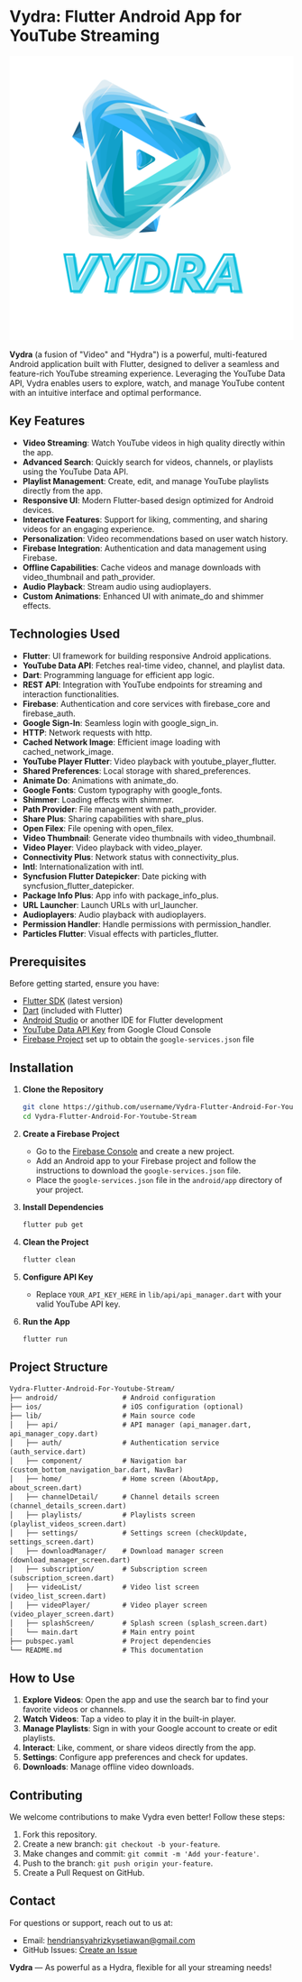 # Vydra: Flutter Android App for YouTube Streaming

![Vydra Logo](./assets/vydra-logo.png)

**Vydra** (a fusion of "Video" and "Hydra") is a powerful, multi-featured Android application built with Flutter, designed to deliver a seamless and feature-rich YouTube streaming experience. Leveraging the YouTube Data API, Vydra enables users to explore, watch, and manage YouTube content with an intuitive interface and optimal performance.

## Key Features
- **Video Streaming**: Watch YouTube videos in high quality directly within the app.
- **Advanced Search**: Quickly search for videos, channels, or playlists using the YouTube Data API.
- **Playlist Management**: Create, edit, and manage YouTube playlists directly from the app.
- **Responsive UI**: Modern Flutter-based design optimized for Android devices.
- **Interactive Features**: Support for liking, commenting, and sharing videos for an engaging experience.
- **Personalization**: Video recommendations based on user watch history.
- **Firebase Integration**: Authentication and data management using Firebase.
- **Offline Capabilities**: Cache videos and manage downloads with video_thumbnail and path_provider.
- **Audio Playback**: Stream audio using audioplayers.
- **Custom Animations**: Enhanced UI with animate_do and shimmer effects.

## Technologies Used
- **Flutter**: UI framework for building responsive Android applications.
- **YouTube Data API**: Fetches real-time video, channel, and playlist data.
- **Dart**: Programming language for efficient app logic.
- **REST API**: Integration with YouTube endpoints for streaming and interaction functionalities.
- **Firebase**: Authentication and core services with firebase_core and firebase_auth.
- **Google Sign-In**: Seamless login with google_sign_in.
- **HTTP**: Network requests with http.
- **Cached Network Image**: Efficient image loading with cached_network_image.
- **YouTube Player Flutter**: Video playback with youtube_player_flutter.
- **Shared Preferences**: Local storage with shared_preferences.
- **Animate Do**: Animations with animate_do.
- **Google Fonts**: Custom typography with google_fonts.
- **Shimmer**: Loading effects with shimmer.
- **Path Provider**: File management with path_provider.
- **Share Plus**: Sharing capabilities with share_plus.
- **Open Filex**: File opening with open_filex.
- **Video Thumbnail**: Generate video thumbnails with video_thumbnail.
- **Video Player**: Video playback with video_player.
- **Connectivity Plus**: Network status with connectivity_plus.
- **Intl**: Internationalization with intl.
- **Syncfusion Flutter Datepicker**: Date picking with syncfusion_flutter_datepicker.
- **Package Info Plus**: App info with package_info_plus.
- **URL Launcher**: Launch URLs with url_launcher.
- **Audioplayers**: Audio playback with audioplayers.
- **Permission Handler**: Handle permissions with permission_handler.
- **Particles Flutter**: Visual effects with particles_flutter.

## Prerequisites
Before getting started, ensure you have:
- [Flutter SDK](https://flutter.dev/docs/get-started/install) (latest version)
- [Dart](https://dart.dev/get-dart) (included with Flutter)
- [Android Studio](https://developer.android.com/studio) or another IDE for Flutter development
- [YouTube Data API Key](https://developers.google.com/youtube/v3/getting-started) from Google Cloud Console
- [Firebase Project](https://firebase.google.com/) set up to obtain the `google-services.json` file

## Installation
1. **Clone the Repository**
   ```bash
   git clone https://github.com/username/Vydra-Flutter-Android-For-Youtube-Stream.git
   cd Vydra-Flutter-Android-For-Youtube-Stream
   ```

2. **Create a Firebase Project**
   - Go to the [Firebase Console](https://console.firebase.google.com/) and create a new project.
   - Add an Android app to your Firebase project and follow the instructions to download the `google-services.json` file.
   - Place the `google-services.json` file in the `android/app` directory of your project.

3. **Install Dependencies**
   ```bash
   flutter pub get
   ```

4. **Clean the Project**
   ```bash
   flutter clean
   ```

5. **Configure API Key**
   - Replace `YOUR_API_KEY_HERE` in `lib/api/api_manager.dart` with your valid YouTube API key.

6. **Run the App**
   ```bash
   flutter run
   ```

## Project Structure
```
Vydra-Flutter-Android-For-Youtube-Stream/
├── android/                # Android configuration
├── ios/                    # iOS configuration (optional)
├── lib/                    # Main source code
│   ├── api/                # API manager (api_manager.dart, api_manager_copy.dart)
│   ├── auth/               # Authentication service (auth_service.dart)
│   ├── component/          # Navigation bar (custom_bottom_navigation_bar.dart, NavBar)
│   ├── home/               # Home screen (AboutApp, about_screen.dart)
│   ├── channelDetail/      # Channel details screen (channel_details_screen.dart)
│   ├── playlists/          # Playlists screen (playlist_videos_screen.dart)
│   ├── settings/           # Settings screen (checkUpdate, settings_screen.dart)
│   ├── downloadManager/    # Download manager screen (download_manager_screen.dart)
│   ├── subscription/       # Subscription screen (subscription_screen.dart)
│   ├── videoList/          # Video list screen (video_list_screen.dart)
│   ├── videoPlayer/        # Video player screen (video_player_screen.dart)
│   ├── splashScreen/       # Splash screen (splash_screen.dart)
│   └── main.dart           # Main entry point
├── pubspec.yaml            # Project dependencies
└── README.md               # This documentation
```

## How to Use
1. **Explore Videos**: Open the app and use the search bar to find your favorite videos or channels.
2. **Watch Videos**: Tap a video to play it in the built-in player.
3. **Manage Playlists**: Sign in with your Google account to create or edit playlists.
4. **Interact**: Like, comment, or share videos directly from the app.
5. **Settings**: Configure app preferences and check for updates.
6. **Downloads**: Manage offline video downloads.

## Contributing
We welcome contributions to make Vydra even better! Follow these steps:
1. Fork this repository.
2. Create a new branch: `git checkout -b your-feature`.
3. Make changes and commit: `git commit -m 'Add your-feature'`.
4. Push to the branch: `git push origin your-feature`.
5. Create a Pull Request on GitHub.

## Contact
For questions or support, reach out to us at:
- Email: hendriansyahrizkysetiawan@gmail.com
- GitHub Issues: [Create an Issue](https://github.com/kyy-95631488/Vydra-Flutter-Android-For-Youtube-Stream/issues)

**Vydra** — As powerful as a Hydra, flexible for all your streaming needs!